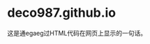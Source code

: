 # deco987.github.io
<!DOCTYPE html>
<html lang="zh-CN">
<head>
    <meta charset="UTF-8">
    <meta name="viewport" content="width=device-width, initial-scale=1.0">
</head>
<body>
    <p>这是通egaeg过HTML代码在网页上显示的一句话。</p>
</body>
</html>
